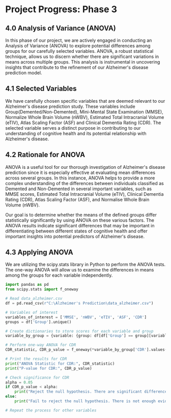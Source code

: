# Project Progress: Phase 3

## 4.0 Analysis of Variance (ANOVA)

In this phase of our project, we are actively engaged in conducting an Analysis of Variance (ANOVA) to explore potential differences among groups for our carefully selected variables. ANOVA, a robust statistical technique, allows us to discern whether there are significant variations in means across multiple groups. This analysis is instrumental in uncovering insights that contribute to the refinement of our Alzheimer's disease prediction model.

## 4.1 Selected Variables

We have carefully chosen specific variables that are deemed relevant to our Alzheimer's disease prediction study. These variables include Group(Demented/Non-Demented), Mini-Mental State Examination (MMSE), Normalize Whole Brain Volume (nWBV), Estimated Total Intracranial Volume (eTIV), Atlas Scaling Factor (ASF) and Clinical Dementia Rating (CDR). The selected variable serves a distinct purpose in contributing to our understanding of cognitive health and its potential relationship with Alzheimer's disease.

## 4.2 Rationale for ANOVA

ANOVA is a useful tool for our thorough investigation of Alzheimer's disease prediction since it is especially effective at evaluating mean differences across several groups. In this instance, ANOVA helps to provide a more complex understanding of the differences between individuals classified as Demented and Non-Demented in several important variables, such as MMSE scores, Estimated Total Intracranial Volume (eTIV), Clinical Dementia Rating (CDR), Atlas Scaling Factor (ASF), and Normalise Whole Brain Volume (nWBV).

Our goal is to determine whether the means of the defined groups differ statistically significantly by using ANOVA on these various factors. The ANOVA results indicate significant differences that may be important in differentiating between different states of cognitive health and offer important insights into potential predictors of Alzheimer's disease.

## 4.3 Applying ANOVA

We are utilizing the scipy.stats library in Python to perform the ANOVA tests. The one-way ANOVA will allow us to examine the differences in means among the groups for each variable independently. 

```python
import pandas as pd
from scipy.stats import f_oneway

# Read data_alzheimer.csv
df = pd.read_csv(r"C:\Alzheimer's Prediction\data_alzheimer.csv")

# Variables of interest
variables_of_interest = ['MMSE', 'nWBV', 'eTIV', 'ASF', 'CDR']
groups = df['Group'].unique()

# Create dictionaries to store scores for each variable and group
variable_by_group = {variable: {group: df[df['Group'] == group][variable] for group in groups} for variable in variables_of_interest}

# Perform one-way ANOVA for CDR
CDR_statistic, CDR_p_value = f_oneway(*variable_by_group['CDR'].values())

# Print the results for CDR
print("ANOVA Statistic for CDR:", CDR_statistic)
print("P-value for CDR:", CDR_p_value)

# Check significance for CDR
alpha = 0.05
if CDR_p_value < alpha:
    print("Reject the null hypothesis. There are significant differences in CDR between group means.")
else:
    print("Fail to reject the null hypothesis. There is not enough evidence to suggest significant differences in CDR.")

# Repeat the process for other variables 



